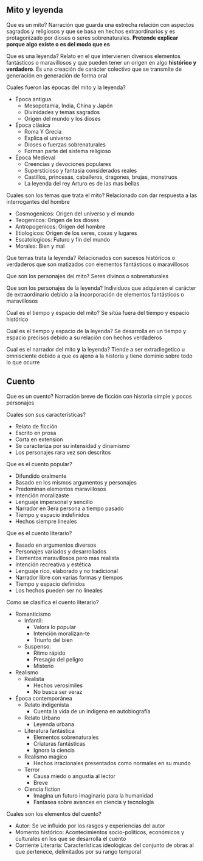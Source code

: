 ## Mito y leyenda

Que es un mito?
Narración que guarda una estrecha relación con aspectos sagrados y religiosos y que se basa en hechos extraordinarios y es protagonizado por dioses o seres sobrenaturales. **Pretende explicar porque algo existe o es del modo que es**

Que es una leyenda?
Relato en el que intervienen diversos elementos fantásticos o maravillosos y que pueden tener un origen en algo **histórico y verdadero**. Es una creación de carácter colectivo que se transmite de generación en generación de forma oral

Cuales fueron las épocas del mito y la leyenda?
- Época antigua
	- Mesopotamia, India, China y Japón
	- Divinidades y temas sagrados
	- Origen del mundo y los dioses
- Época clásica
	- Roma Y Grecia
	- Explica el universo
	- Dioses o fuerzas sobrenaturales
	- Forman parte del sistema religioso
- Época Medieval
	- Creencias y devociones populares
	- Supersticioso y fantasia considerados reales
	- Castillos, princesas, caballeros, dragones, brujas, monstruos
	- La leyenda del rey Arturo es de las mas bellas

Cuales son los temas que trata el mito?
Relacionado con dar respuesta a las interrogantes del hombre
- Cosmogenicos: Origen del universo y el mundo
- Teogenicos: Origen de los dioses
- Antropogenicos: Origen del hombre
- Etiologicos: Origen de los seres, cosas y lugares
- Escatologicos: Futuro y fin del mundo
- Morales: Bien y mal

Que temas trata la leyenda?
Relacionados con sucesos históricos o verdaderos que son matizados con elementos fantásticos o maravillosos

Que son los personajes del mito?
Seres divinos o sobrenaturales

Que son los personajes de la leyenda?
Individuos que adquieren el carácter de extraordinario debido a la incorporación de elementos fantásticos o maravillosos

Cual es el tiempo y espacio del mito?
Se sitúa fuera del tiempo y espacio histórico

Cual es el tiempo y espacio de la leyenda?
Se desarrolla en un tiempo y espacio precisos debido a su relación con hechos verdaderos

Cual es el narrador del mito **y** la leyenda?
Tiende a ser extradiegetico u omnisciente debido a que es ajeno a la historia y tiene dominio sobre todo lo que ocurre

## Cuento

Que es un cuento?
Narración breve de ficción con historia simple y pocos personajes

Cuales son sus características?
- Relato de ficción
- Escrito en prosa
- Corta en extension
- Se caracteriza por su intensidad y dinamismo
- Los personajes rara vez son descritos

Que es el cuento popular?
- Difundido oralmente
- Basado en los mismos argumentos y personajes
- Predominan elementos maravillosos
- Intención moralizaste
- Lenguaje impersonal y sencillo
- Narrador en 3era persona a tiempo pasado
- Tiempo y espacio indefinidos
- Hechos siempre lineales

Que es el cuento literario?
- Basado en argumentos diversos
- Personajes variados y desarrollados
- Elementos maravillosos pero mas realista
- Intención recreativa y estética
- Lenguaje rico, elaborado y no tradicional
- Narrador libre con varias formas y tiempos
- Tiempo y espacio definidos
- Los hechos pueden ser no lineales

Como se clasifica el cuento literario?
- Romanticismo
	- Infantil: 
		- Valora lo popular
		- Intención moralizan-te
		- Triunfo del bien
	- Suspenso:
		- Ritmo rápido
		- Presagio del peligro
		- Misterio
- Realismo
	- Realista
		- Hechos verosímiles
		- No busca ser veraz
- Época contemporánea
	- Relato indigenista
		- Cuenta la vida de un indígena en autobiografía
	- Relato Urbano
		- Leyenda urbana
	- Literatura fantástica
		- Elementos sobrenaturales
		- Criaturas fantásticas
		- Ignora la ciencia
	- Realismo mágico
		- Hechos irracionales presentados como normales en su mundo
	- Terror
		- Causa miedo o angustia al lector
		- Breve
	- Ciencia fiction
		- Imagina un futuro imaginario para la humanidad
		- Fantasea sobre avances en ciencia y tecnología

Cuales son los elementos del cuento?
- Autor: Se ve influido por los rasgos y experiencias del autor
- Momento histórico: Acontecimientos socio-politicos, económicos y culturales en los que se desarrolla el cuento
- Corriente Literaria: Características ideológicas del conjunto de obras al que pertenece, delimitados por su rango temporal
